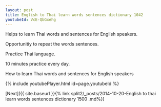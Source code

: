 ```yaml
---
layout: post
title: English to Thai learn words sentences dictionary 1042 
youtubeId: VcE-QbGxehg
---
```

 
 
Helps to learn Thai words and sentences for English speakers.

Opportunitiy to repeat the words sentences. 

Practice Thai language. 
 
10 minutes practice every day. 
 
How to learn Thai words and sentences for English speakers 
 
{% include youtubePlayer.html id=page.youtubeId %}
 
 
[Next]({{ site.baseurl }}{% link  split2/_posts/2014-10-20-English to thai learn words sentences dictionary 1500 .md%})
 

